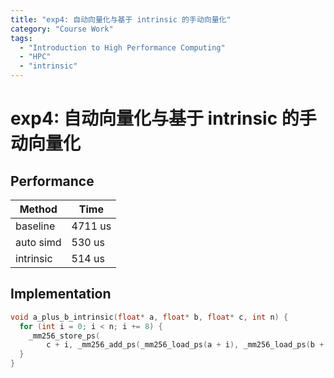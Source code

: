 ```yaml
---
title: "exp4: 自动向量化与基于 intrinsic 的手动向量化"
category: "Course Work"
tags:
  - "Introduction to High Performance Computing"
  - "HPC"
  - "intrinsic"
---
```


# exp4: 自动向量化与基于 intrinsic 的手动向量化

## Performance

| Method    | Time    |
| --------- | ------- |
| baseline  | 4711 us |
| auto simd | 530 us  |
| intrinsic | 514 us  |

## Implementation

```c++
void a_plus_b_intrinsic(float* a, float* b, float* c, int n) {
  for (int i = 0; i < n; i += 8) {
    _mm256_store_ps(
        c + i, _mm256_add_ps(_mm256_load_ps(a + i), _mm256_load_ps(b + i)));
  }
}
```

